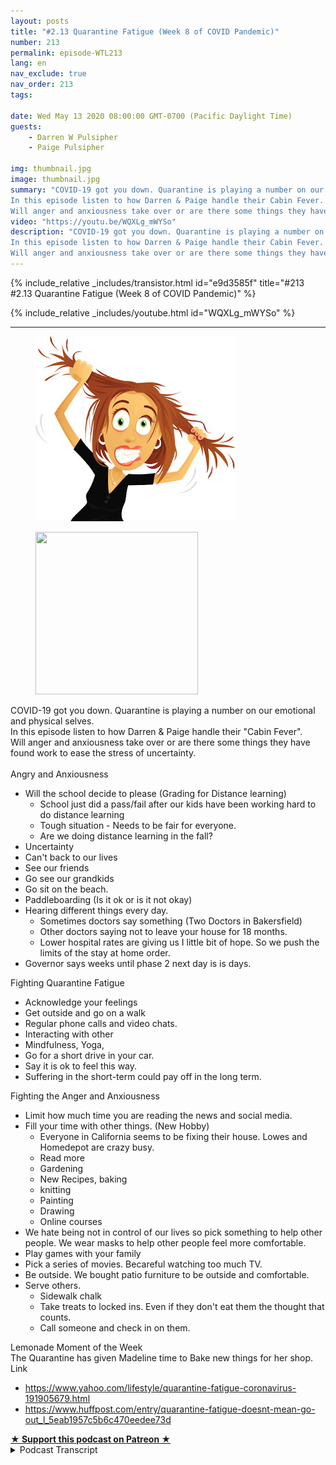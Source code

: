 ```yaml
---
layout: posts
title: "#2.13 Quarantine Fatigue (Week 8 of COVID Pandemic)"
number: 213
permalink: episode-WTL213
lang: en
nav_exclude: true
nav_order: 213
tags:

date: Wed May 13 2020 08:00:00 GMT-0700 (Pacific Daylight Time)
guests:
    - Darren W Pulsipher
    - Paige Pulsipher

img: thumbnail.jpg
image: thumbnail.jpg
summary: "COVID-19 got you down. Quarantine is playing a number on our emotional and physical selves.
In this episode listen to how Darren & Paige handle their Cabin Fever.
Will anger and anxiousness take over or are there some things they have found work to ease the stress of uncertainty."
video: "https://youtu.be/WQXLg_mWYSo"
description: "COVID-19 got you down. Quarantine is playing a number on our emotional and physical selves.
In this episode listen to how Darren & Paige handle their Cabin Fever.
Will anger and anxiousness take over or are there some things they have found work to ease the stress of uncertainty."
---
```


<div>
{% include_relative _includes/transistor.html id="e9d3585f" title="#213 #2.13 Quarantine Fatigue (Week 8 of COVID Pandemic)" %}

{% include_relative _includes/youtube.html id="WQXLg_mWYSo" %}
</div>

---

<html><head></head><body><div><figure data-trix-attachment="{&quot;contentType&quot;:&quot;image&quot;,&quot;height&quot;:296,&quot;url&quot;:&quot;https://lh6.googleusercontent.com/proxy/NO7XE1_h4QeuyalBZ1wVK7_lWCZDAT0MivLD8Y-sMrEpBQDXrWSyeKfkQtCv9hnsS7_KTqmxlI8qAnuAdr1V0pL46AI=w320-h296&quot;,&quot;width&quot;:320}" data-trix-content-type="image" class="attachment attachment--preview"><img src="./image0" width="320" height="296"><figcaption class="attachment__caption"></figcaption></figure></div><div><figure data-trix-attachment="{&quot;contentType&quot;:&quot;image&quot;,&quot;url&quot;:&quot;https://i.ya-webdesign.com/images/pictures-clipart-person.jpg&quot;}" data-trix-content-type="image" class="attachment attachment--preview"><img src="./image1.jpg" width="260" height="260"><figcaption class="attachment__caption"></figcaption></figure></div><div>COVID-19 got you down. Quarantine is playing a number on our emotional and physical selves.</div><div>In this episode listen to how Darren &amp; Paige handle their "Cabin Fever".</div><div>Will anger and anxiousness take over or are there some things they have found work to ease the stress of uncertainty.</div><div><br></div><div>Angry and Anxiousness</div><ul><li>Will the school decide to please (Grading for Distance learning)<ul><li>School just did a pass/fail after our kids have been working hard to do distance learning</li><li>Tough situation - Needs to be fair for everyone.</li><li>Are we doing distance learning in the fall?</li></ul></li><li>Uncertainty</li><li>Can't back to our lives</li><li>See our friends</li><li>Go see our grandkids</li><li>Go sit on the beach.</li><li>Paddleboarding (Is it ok or is it not okay)</li><li>Hearing different things every day.<ul><li>Sometimes doctors say something (Two Doctors in Bakersfield)</li><li>Other doctors saying not to leave your house for 18 months.&nbsp;</li><li>Lower hospital rates are giving us I little bit of hope. So we push the limits of the stay at home order.</li></ul></li><li>Governor says weeks until phase 2 next day is is days.</li></ul><div>Fighting Quarantine Fatigue</div><ul><li>Acknowledge your feelings</li><li>Get outside and go on a walk</li><li>Regular phone calls and video chats.</li><li>Interacting with other</li><li>Mindfulness, Yoga,</li><li>Go for a short drive in your car.</li><li>Say it is ok to feel this way.</li><li>Suffering in the short-term could pay off in the long term.</li></ul><div>Fighting the Anger and Anxiousness</div><ul><li>Limit how much time you are reading the news and social media.</li><li>Fill your time with other things. (New Hobby)<ul><li>Everyone in California seems to be fixing their house. Lowes and Homedepot are crazy busy.</li><li>Read more</li><li>Gardening</li><li>New Recipes, baking</li><li>knitting</li><li>Painting</li><li>Drawing</li><li>Online courses</li></ul></li><li>We hate being not in control of our lives so pick something to help other people. We wear masks to help other people feel more comfortable.</li><li>Play games with your family</li><li>Pick a series of movies. Becareful watching too much TV.&nbsp;</li><li>Be outside. We bought patio furniture to be outside and comfortable.</li><li>Serve others.&nbsp;<ul><li>Sidewalk chalk</li><li>Take treats to locked ins. Even if they don't eat them the thought that counts.</li><li>Call someone and check in on them.</li></ul></li></ul><div>Lemonade Moment of the Week</div><div>The Quarantine has given Madeline time to Bake new things for her shop.</div><div>Link</div><ul><li><a href="https://www.blogger.com/blog/post/edit/8538474243707422219/9181489770217416145#">https://www.yahoo.com/lifestyle/quarantine-fatigue-coronavirus-191905679.html</a></li><li><a href="https://www.blogger.com/blog/post/edit/8538474243707422219/9181489770217416145#">https://www.huffpost.com/entry/quarantine-fatigue-doesnt-mean-go-out_l_5eab1957c5b6c470eedee73d</a></li></ul>
<strong>
  <a href="https://www.patreon.com/wheresthelemonade" target="_donate" rel="payment" title="★ Support this podcast on Patreon ★">★ Support this podcast on Patreon ★</a>
</strong></body></html>

<details>
<summary> Podcast Transcript </summary>

<p></p>

</details>
